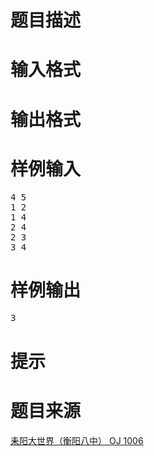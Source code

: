 

# 题目描述


<div class="content">

# 输入格式


<div class="content">

# 输出格式


<div class="content">

# 样例输入


<pre>4 5
1 2
1 4
2 4
2 3
3 4</pre>

# 样例输出


<pre>3</pre>

# 提示


<div class="content">

# 题目来源


<a href="http://www.lydsy.com/JudgeOnline/problem.php?id=1006">耒阳大世界（衡阳八中） OJ 1006</a>
